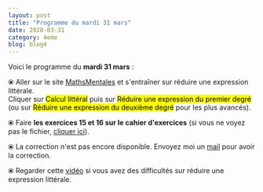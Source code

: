 ```yaml
---
layout: post
title: "Programme du mardi 31 mars"
date: 2020-03-31
category: 4eme
blog: blog4
---
```


Voici le programme du <b>mardi 31 mars</b> :

⦿ Aller sur le site <a href="http://mathsmentales.net/">MathsMentales</a> et s'entraîner sur réduire une expression littérale.
<br>
Cliquer sur <mark>Calcul littéral</mark> puis sur <mark>Réduire une expression du premier degré</mark> (ou sur <mark>Réduire une expression du deuxième degré</mark> pour les plus avancés).

⦿ Faire <b>les exercices 15 et 16 sur le cahier d'exercices</b> (si vous ne voyez pas le fichier, <a href="/exercices/4eme/4eme_exercices_mardi_31_mars_2020.pdf">cliquer ici</a>). 

<object data="/exercices/4eme/4eme_exercices_mardi_31_mars_2020.pdf" width="100%" height="500" type='application/pdf'></object>

⦿ La correction n'est pas encore disponible. Envoyez moi un <a href="mailto:benjamindang2015@gmail.com">mail</a> pour avoir la correction.

⦿ Regarder cette <a class="video" href="https://youtu.be/qEUb4IU-HiY">vidéo</a> si vous avez des difficultés sur réduire une expression littérale.
